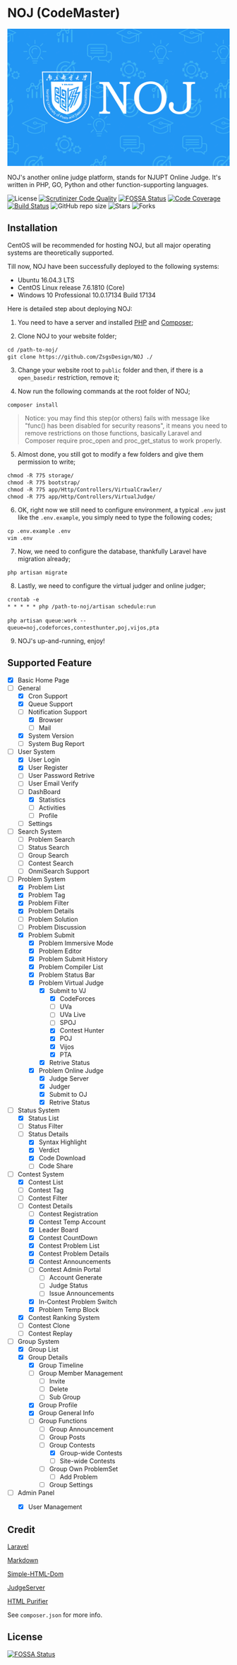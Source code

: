 # NOJ (CodeMaster)

![NOJ](/noj.png)

NOJ's another online judge platform, stands for NJUPT Online Judge. It's written in PHP, GO, Python and other function-supporting languages.

![License](https://img.shields.io/github/license/ZsgsDesign/NOJ.svg?style=flat-square)
[![Scrutinizer Code Quality](https://img.shields.io/scrutinizer/g/ZsgsDesign/NOJ.svg?style=flat-square)](https://scrutinizer-ci.com/g/ZsgsDesign/NOJ/?branch=master)
[![FOSSA Status](https://img.shields.io/badge/license%20scan-passing-green.svg?type=shield)](https://app.fossa.io/projects/git%2Bgithub.com%2FZsgsDesign%2FCodeMaster?ref=badge_shield)
[![Code Coverage](https://img.shields.io/scrutinizer/coverage/g/ZsgsDesign/NOJ/master.svg?style=flat-square)](https://scrutinizer-ci.com/g/ZsgsDesign/NOJ/?branch=master)
[![Build Status](https://img.shields.io/scrutinizer/build/g/ZsgsDesign/NOJ.svg?style=flat-square)](https://scrutinizer-ci.com/g/ZsgsDesign/NOJ/build-status/master)
![GitHub repo size](https://img.shields.io/github/repo-size/ZsgsDesign/NOJ.svg?style=flat-square)
![Stars](https://img.shields.io/github/stars/zsgsdesign/noj.svg?style=flat-square)
![Forks](https://img.shields.io/github/forks/zsgsdesign/noj.svg?style=flat-square)

## Installation

CentOS will be recommended for hosting NOJ, but all major operating systems are theoretically supported.

Till now, NOJ have been successfully deployed to the following systems:

- Ubuntu 16.04.3 LTS
- CentOS Linux release 7.6.1810 (Core)
- Windows 10 Professional 10.0.17134 Build 17134

Here is detailed step about deploying NOJ:

1. You need to have a server and installed [PHP](http://php.net/downloads.php) and [Composer](https://getcomposer.org);

2. Clone NOJ to your website folder;

```
cd /path-to-noj/
git clone https://github.com/ZsgsDesign/NOJ ./
```

3. Change your website root to `public` folder and then, if there is a `open_basedir` restriction, remove it;

4. Now run the following commands at the root folder of NOJ;

```
composer install
```

> Notice: you may find this step(or others) fails with message like "func() has been disabled for security reasons", it means you need to remove restrictions on those functions, basically Laravel and Composer require proc_open and proc_get_status to work properly.

5. Almost done, you still got to modify a few folders and give them permission to write;

```
chmod -R 775 storage/
chmod -R 775 bootstrap/
chmod -R 775 app/Http/Controllers/VirtualCrawler/
chmod -R 775 app/Http/Controllers/VirtualJudge/
```

6. OK, right now we still need to configure environment, a typical `.env` just like the `.env.example`, you simply need to type the following codes;

```
cp .env.example .env
vim .env
```

7. Now, we need to configure the database, thankfully Laravel have migration already;

```
php artisan migrate
```

8. Lastly, we need to configure the virtual judger and online judger;

```
crontab -e
* * * * * php /path-to-noj/artisan schedule:run

php artisan queue:work --queue=noj,codeforces,contesthunter,poj,vijos,pta
```

9. NOJ's up-and-running, enjoy!

## Supported Feature

- [X] Basic Home Page
- [ ] General
    - [X] Cron Support
    - [X] Queue Support
    - [ ] Notification Support
        - [X] Browser
        - [ ] Mail
    - [X] System Version
    - [ ] System Bug Report
- [ ] User System
    - [X] User Login
    - [X] User Register
    - [ ] User Password Retrive
    - [ ] User Email Verify
    - [ ] DashBoard
        - [X] Statistics
        - [ ] Activities
        - [ ] Profile
    - [ ] Settings
- [ ] Search System
    - [ ] Problem Search
    - [ ] Status Search
    - [ ] Group Search
    - [ ] Contest Search
    - [ ] OnmiSearch Support
- [ ] Problem System
    - [X] Problem List
    - [X] Problem Tag
    - [X] Problem Filter
    - [X] Problem Details
    - [ ] Problem Solution
    - [ ] Problem Discussion
    - [X] Problem Submit
        - [X] Problem Immersive Mode
        - [X] Problem Editor
        - [X] Problem Submit History
        - [X] Problem Compiler List
        - [X] Problem Status Bar
        - [X] Problem Virtual Judge
            - [X] Submit to VJ
                - [X] CodeForces
                - [ ] UVa
                - [ ] UVa Live
                - [ ] SPOJ
                - [X] Contest Hunter
                - [X] POJ
                - [X] Vijos
                - [X] PTA
            - [X] Retrive Status
        - [X] Problem Online Judge
            - [X] Judge Server
            - [X] Judger
            - [X] Submit to OJ
            - [X] Retrive Status
- [ ] Status System
    - [X] Status List
    - [ ] Status Filter
    - [ ] Status Details
        - [X] Syntax Highlight
        - [X] Verdict
        - [X] Code Download
        - [ ] Code Share
- [ ] Contest System
    - [X] Contest List
    - [ ] Contest Tag
    - [ ] Contest Filter
    - [ ] Contest Details
        - [ ] Contest Registration
        - [X] Contest Temp Account
        - [X] Leader Board
        - [X] Contest CountDown
        - [X] Contest Problem List
        - [X] Contest Problem Details
        - [X] Contest Announcements
        - [ ] Contest Admin Portal
            - [ ] Account Generate
            - [ ] Judge Status
            - [ ] Issue Announcements
        - [X] In-Contest Problem Switch
        - [X] Problem Temp Block
    - [X] Contest Ranking System
    - [ ] Contest Clone
    - [ ] Contest Replay
- [ ] Group System
    - [X] Group List
    - [X] Group Details
        - [X] Group Timeline
        - [ ] Group Member Management
            - [ ] Invite
            - [ ] Delete
            - [ ] Sub Group
        - [X] Group Profile
        - [X] Group General Info
        - [ ] Group Functions
            - [ ] Group Announcement
            - [ ] Group Posts
            - [ ] Group Contests
                - [X] Group-wide Contests
                - [ ] Site-wide Contests
            - [ ] Group Own ProblemSet
                - [ ] Add Problem
            - [ ] Group Settings
- [ ] Admin Panel
    - [X] User Management


## Credit

[Laravel](https://github.com/laravel/laravel)

[Markdown](https://github.com/GrahamCampbell/Laravel-Markdown)

[Simple-HTML-Dom](https://github.com/Kub-AT/php-simple-html-dom-parser)

[JudgeServer](https://github.com/MarkLux/JudgeServer)

[HTML Purifier](https://github.com/mewebstudio/Purifier)

See `composer.json` for more info.

## License
[![FOSSA Status](https://app.fossa.io/api/projects/git%2Bgithub.com%2FZsgsDesign%2FCodeMaster.svg?type=large)](https://app.fossa.io/projects/git%2Bgithub.com%2FZsgsDesign%2FCodeMaster?ref=badge_large)
